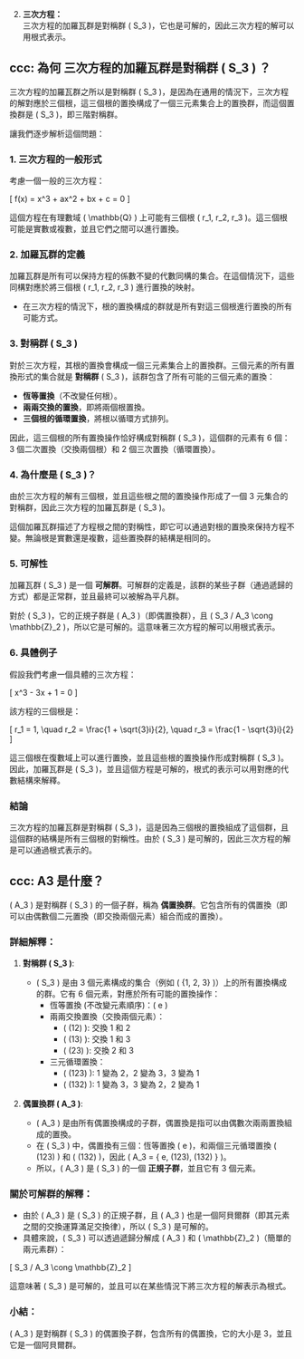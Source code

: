 2. **三次方程：**  
   三次方程的加羅瓦群是對稱群 \( S_3 \)，它也是可解的，因此三次方程的解可以用根式表示。

## ccc: 為何 三次方程的加羅瓦群是對稱群 \( S_3 \) ？

三次方程的加羅瓦群之所以是對稱群 \( S_3 \)，是因為在通用的情況下，三次方程的解對應於三個根，這三個根的置換構成了一個三元素集合上的置換群，而這個置換群是 \( S_3 \)，即三階對稱群。

讓我們逐步解析這個問題：

### 1. 三次方程的一般形式

考慮一個一般的三次方程：

\[
f(x) = x^3 + ax^2 + bx + c = 0
\]

這個方程在有理數域 \( \mathbb{Q} \) 上可能有三個根 \( r_1, r_2, r_3 \)。這三個根可能是實數或複數，並且它們之間可以進行置換。

### 2. 加羅瓦群的定義

加羅瓦群是所有可以保持方程的係數不變的代數同構的集合。在這個情況下，這些同構對應於將三個根 \( r_1, r_2, r_3 \) 進行置換的映射。

- 在三次方程的情況下，根的置換構成的群就是所有對這三個根進行置換的所有可能方式。

### 3. 對稱群 \( S_3 \)

對於三次方程，其根的置換會構成一個三元素集合上的置換群。三個元素的所有置換形式的集合就是 **對稱群** \( S_3 \)，該群包含了所有可能的三個元素的置換：

- **恆等置換**（不改變任何根）。
- **兩兩交換的置換**，即將兩個根置換。
- **三個根的循環置換**，將根以循環方式排列。

因此，這三個根的所有置換操作恰好構成對稱群 \( S_3 \)，這個群的元素有 6 個：3 個二次置換（交換兩個根）和 2 個三次置換（循環置換）。

### 4. 為什麼是 \( S_3 \)？

由於三次方程的解有三個根，並且這些根之間的置換操作形成了一個 3 元集合的對稱群，因此三次方程的加羅瓦群是 \( S_3 \)。

這個加羅瓦群描述了方程根之間的對稱性，即它可以通過對根的置換來保持方程不變。無論根是實數還是複數，這些置換群的結構是相同的。

### 5. 可解性

加羅瓦群 \( S_3 \) 是一個 **可解群**。可解群的定義是，該群的某些子群（通過遞歸的方式）都是正常群，並且最終可以被解為平凡群。

對於 \( S_3 \)，它的正規子群是 \( A_3 \)（即偶置換群），且 \( S_3 / A_3 \cong \mathbb{Z}_2 \)，所以它是可解的。這意味著三次方程的解可以用根式表示。

### 6. 具體例子

假設我們考慮一個具體的三次方程：

\[
x^3 - 3x + 1 = 0
\]

該方程的三個根是：

\[
r_1 = 1, \quad r_2 = \frac{1 + \sqrt{3}i}{2}, \quad r_3 = \frac{1 - \sqrt{3}i}{2}
\]

這三個根在復數域上可以進行置換，並且這些根的置換操作形成對稱群 \( S_3 \)。因此，加羅瓦群是 \( S_3 \)，並且這個方程是可解的，根式的表示可以用對應的代數結構來解釋。

### 結論

三次方程的加羅瓦群是對稱群 \( S_3 \)，這是因為三個根的置換組成了這個群，且這個群的結構是所有三個根的對稱性。由於 \( S_3 \) 是可解的，因此三次方程的解是可以通過根式表示的。

## ccc: A3 是什麼？

\( A_3 \) 是對稱群 \( S_3 \) 的一個子群，稱為 **偶置換群**。它包含所有的偶置換（即可以由偶數個二元置換（即交換兩個元素）組合而成的置換）。

### 詳細解釋：

1. **對稱群 \( S_3 \)**:
   - \( S_3 \) 是由 3 個元素構成的集合（例如 \( \{1, 2, 3\} \)）上的所有置換構成的群。它有 6 個元素，對應於所有可能的置換操作：
     - 恆等置換 (不改變元素順序)：\( e \)
     - 兩兩交換置換（交換兩個元素）：
       - \( (12) \): 交換 1 和 2
       - \( (13) \): 交換 1 和 3
       - \( (23) \): 交換 2 和 3
     - 三元循環置換：
       - \( (123) \): 1 變為 2，2 變為 3，3 變為 1
       - \( (132) \): 1 變為 3，3 變為 2，2 變為 1

2. **偶置換群 \( A_3 \)**:
   - \( A_3 \) 是由所有偶置換構成的子群，偶置換是指可以由偶數次兩兩置換組成的置換。
   - 在 \( S_3 \) 中，偶置換有三個：恆等置換 \( e \)，和兩個三元循環置換 \( (123) \) 和 \( (132) \)，因此 \( A_3 = \{ e, (123), (132) \} \)。
   - 所以，\( A_3 \) 是 \( S_3 \) 的一個 **正規子群**，並且它有 3 個元素。

### 關於可解群的解釋：

- 由於 \( A_3 \) 是 \( S_3 \) 的正規子群，且 \( A_3 \) 也是一個阿貝爾群（即其元素之間的交換運算滿足交換律），所以 \( S_3 \) 是可解的。
- 具體來說，\( S_3 \) 可以透過遞歸分解成 \( A_3 \) 和 \( \mathbb{Z}_2 \)（簡單的兩元素群）：

\[
S_3 / A_3 \cong \mathbb{Z}_2
\]

這意味著 \( S_3 \) 是可解的，並且可以在某些情況下將三次方程的解表示為根式。

### 小結：

\( A_3 \) 是對稱群 \( S_3 \) 的偶置換子群，包含所有的偶置換，它的大小是 3，並且它是一個阿貝爾群。
